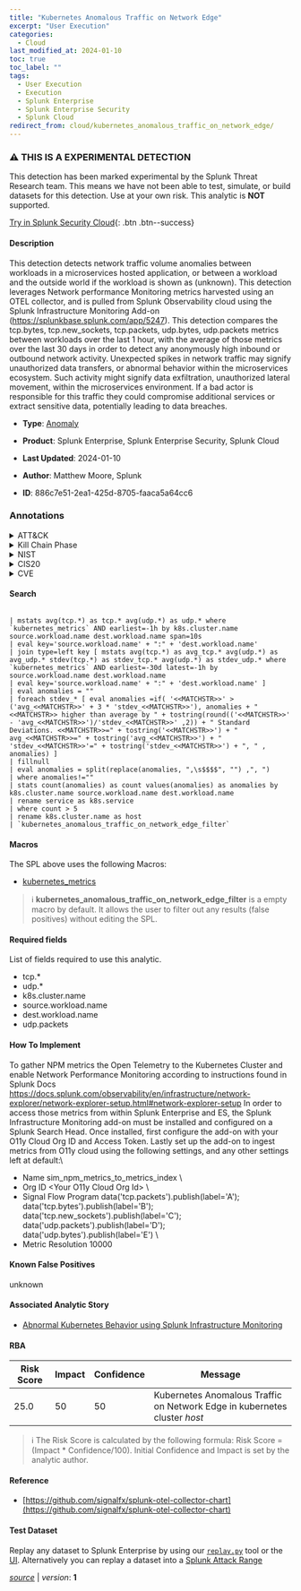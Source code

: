 ```yaml
---
title: "Kubernetes Anomalous Traffic on Network Edge"
excerpt: "User Execution"
categories:
  - Cloud
last_modified_at: 2024-01-10
toc: true
toc_label: ""
tags:
  - User Execution
  - Execution
  - Splunk Enterprise
  - Splunk Enterprise Security
  - Splunk Cloud
redirect_from: cloud/kubernetes_anomalous_traffic_on_network_edge/
---
```


### :warning: THIS IS A EXPERIMENTAL DETECTION
This detection has been marked experimental by the Splunk Threat Research team. This means we have not been able to test, simulate, or build datasets for this detection. Use at your own risk. This analytic is **NOT** supported.


[Try in Splunk Security Cloud](https://www.splunk.com/en_us/cyber-security.html){: .btn .btn--success}

#### Description

This detection detects network traffic volume anomalies between workloads in a microservices hosted application, or between a workload and the outside world if the workload is shown as (unknown). This detection leverages Network performance Monitoring metrics harvested using an OTEL collector, and is pulled from Splunk Observability cloud using the Splunk Infrastructure Monitoring Add-on (https://splunkbase.splunk.com/app/5247). This detection compares the tcp.bytes, tcp.new_sockets, tcp.packets, udp.bytes, udp.packets metrics between workloads over the last 1 hour, with the average of those metrics over the last 30 days in order to detect any anonymously high inbound or outbound network activity. Unexpected spikes in network traffic may signify unauthorized data transfers, or abnormal behavior within the microservices ecosystem. Such activity might signify data exfiltration, unauthorized lateral movement, within the microservices environment. If a bad actor is responsible for this traffic they could compromise additional services or extract sensitive data, potentially leading to data breaches.

- **Type**: [Anomaly](https://github.com/splunk/security_content/wiki/Detection-Analytic-Types)
- **Product**: Splunk Enterprise, Splunk Enterprise Security, Splunk Cloud

- **Last Updated**: 2024-01-10
- **Author**: Matthew Moore, Splunk
- **ID**: 886c7e51-2ea1-425d-8705-faaca5a64cc6

### Annotations
<details>
  <summary>ATT&CK</summary>

<div markdown="1">

#### [ATT&CK](https://attack.mitre.org/)

| ID          | Technique   | Tactic         |
| ----------- | ----------- |--------------- |
| [T1204](https://attack.mitre.org/techniques/T1204/) | User Execution | Execution |

</div>
</details>


<details>
  <summary>Kill Chain Phase</summary>

<div markdown="1">

* Installation


</div>
</details>


<details>
  <summary>NIST</summary>

<div markdown="1">

* DE.AE



</div>
</details>

<details>
  <summary>CIS20</summary>

<div markdown="1">

* CIS 13



</div>
</details>

<details>
  <summary>CVE</summary>

<div markdown="1">


</div>
</details>


#### Search

```

| mstats avg(tcp.*) as tcp.* avg(udp.*) as udp.* where `kubernetes_metrics` AND earliest=-1h by k8s.cluster.name source.workload.name dest.workload.name span=10s 
| eval key='source.workload.name' + ":" + 'dest.workload.name' 
| join type=left key [ mstats avg(tcp.*) as avg_tcp.* avg(udp.*) as avg_udp.* stdev(tcp.*) as stdev_tcp.* avg(udp.*) as stdev_udp.* where `kubernetes_metrics` AND earliest=-30d latest=-1h by source.workload.name dest.workload.name 
| eval key='source.workload.name' + ":" + 'dest.workload.name' ] 
| eval anomalies = "" 
| foreach stdev_* [ eval anomalies =if( '<<MATCHSTR>>' > ('avg_<<MATCHSTR>>' + 3 * 'stdev_<<MATCHSTR>>'), anomalies + "<<MATCHSTR>> higher than average by " + tostring(round(('<<MATCHSTR>>' - 'avg_<<MATCHSTR>>')/'stdev_<<MATCHSTR>>' ,2)) + " Standard Deviations. <<MATCHSTR>>=" + tostring('<<MATCHSTR>>') + " avg_<<MATCHSTR>>=" + tostring('avg_<<MATCHSTR>>') + " 'stdev_<<MATCHSTR>>'=" + tostring('stdev_<<MATCHSTR>>') + ", " , anomalies) ] 
| fillnull 
| eval anomalies = split(replace(anomalies, ",\s$$$$", "") ,", ") 
| where anomalies!="" 
| stats count(anomalies) as count values(anomalies) as anomalies by k8s.cluster.name source.workload.name dest.workload.name 
| rename service as k8s.service 
| where count > 5 
| rename k8s.cluster.name as host 
| `kubernetes_anomalous_traffic_on_network_edge_filter` 
```

#### Macros
The SPL above uses the following Macros:
* [kubernetes_metrics](https://github.com/splunk/security_content/blob/develop/macros/kubernetes_metrics.yml)

> :information_source:
> **kubernetes_anomalous_traffic_on_network_edge_filter** is a empty macro by default. It allows the user to filter out any results (false positives) without editing the SPL.



#### Required fields
List of fields required to use this analytic.
* tcp.*
* udp.*
* k8s.cluster.name
* source.workload.name
* dest.workload.name
* udp.packets



#### How To Implement
To gather NPM metrics the Open Telemetry to the Kubernetes Cluster and enable Network Performance Monitoring according to instructions found in Splunk Docs https://docs.splunk.com/observability/en/infrastructure/network-explorer/network-explorer-setup.html#network-explorer-setup In order to access those metrics from within Splunk Enterprise and ES, the Splunk Infrastructure Monitoring add-on must be installed and configured on a Splunk Search Head.  Once installed, first configure the add-on with your O11y Cloud Org ID and Access Token. Lastly set up the add-on to ingest metrics from O11y cloud using the following settings, and any other settings left at default:\
* Name sim_npm_metrics_to_metrics_index \
* Org ID &lt;Your O11y Cloud Org Id&gt; \
* Signal Flow Program data(&#39;tcp.packets&#39;).publish(label=&#39;A&#39;); data(&#39;tcp.bytes&#39;).publish(label=&#39;B&#39;); data(&#39;tcp.new_sockets&#39;).publish(label=&#39;C&#39;); data(&#39;udp.packets&#39;).publish(label=&#39;D&#39;); data(&#39;udp.bytes&#39;).publish(label=&#39;E&#39;) \
* Metric Resolution 10000
#### Known False Positives
unknown

#### Associated Analytic Story
* [Abnormal Kubernetes Behavior using Splunk Infrastructure Monitoring](/stories/abnormal_kubernetes_behavior_using_splunk_infrastructure_monitoring)




#### RBA

| Risk Score  | Impact      | Confidence   | Message      |
| ----------- | ----------- |--------------|--------------|
| 25.0 | 50 | 50 | Kubernetes Anomalous Traffic on Network Edge in kubernetes cluster $host$ |


> :information_source:
> The Risk Score is calculated by the following formula: Risk Score = (Impact * Confidence/100). Initial Confidence and Impact is set by the analytic author.


#### Reference

* [https://github.com/signalfx/splunk-otel-collector-chart](https://github.com/signalfx/splunk-otel-collector-chart)



#### Test Dataset
Replay any dataset to Splunk Enterprise by using our [`replay.py`](https://github.com/splunk/attack_data#using-replaypy) tool or the [UI](https://github.com/splunk/attack_data#using-ui).
Alternatively you can replay a dataset into a [Splunk Attack Range](https://github.com/splunk/attack_range#replay-dumps-into-attack-range-splunk-server)




[*source*](https://github.com/splunk/security_content/tree/develop/detections/experimental/cloud/kubernetes_anomalous_traffic_on_network_edge.yml) \| *version*: **1**
